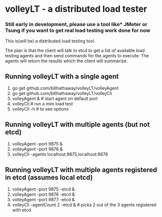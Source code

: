 volleyLT - a distributed load tester
==
### Still early in development, please use a tool like* JMeter or Tsung if you want to get real load testing work done for now

This is(will be) a distributed load testing tool.

The plan is that the client will talk to etcd to get a list of available load testing agents and then send commands for the agents to execute.
The agents will return the results which the client will summarize.


Running volleyLT with a single agent
--
1. go get github.com/billhathaway/volleyLT/volleyAgent
2. go get github.com/billhathaway/volleyLT/volleyCli
3. volleyAgent & # start agent on default port
4. volleyCli     # run a mini load test
5. volleyCli -h  # to see options

Running volleyLT with multiple agents (but not etcd)
--
1. volleyAgent -port 9875 &
2. volleyAgent -port 9876 &
3. volleyCli -agents localhost:9875,localhost:9876

Running volleyLT with multiple agents registered in etcd (assumes local etcd)
--
1. volleyAgent -port 9875 -etcd &
2. volleyAgent -port 9876 -etcd &
3. volleyAgent -port 9877 -etcd &
4. volleyCli -agentCount 2 -etcd & # picks 2 out of the 3 agents registered with etcd





